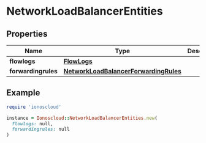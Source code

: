 # NetworkLoadBalancerEntities

## Properties

| Name | Type | Description | Notes |
| ---- | ---- | ----------- | ----- |
| **flowlogs** | [**FlowLogs**](FlowLogs.md) |  | [optional] |
| **forwardingrules** | [**NetworkLoadBalancerForwardingRules**](NetworkLoadBalancerForwardingRules.md) |  | [optional] |

## Example

```ruby
require 'ionoscloud'

instance = Ionoscloud::NetworkLoadBalancerEntities.new(
  flowlogs: null,
  forwardingrules: null
)
```

